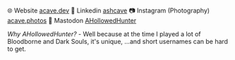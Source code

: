 🌐 Website [acave.dev](https://acave.dev)
💼 Linkedin [ashcave](https://www.linkedin.com/in/ashcave/)
📷 Instagram (Photography) [acave.photos](https://www.instagram.com/acave.photos/)
🐘 Mastodon <a rel="me" target="_mastodon" href="https://universeodon.com/@AHollowedHunter">AHollowedHunter</a>

*Why AHollowedHunter?* - Well because at the time I played a lot of Bloodborne and Dark Souls, it's unique, ...and short usernames can be hard to get.
